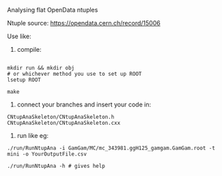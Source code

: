 Analysing flat OpenData ntuples 

Ntuple source: https://opendata.cern.ch/record/15006

Use like:

   1. compile:
```

mkdir run && mkdir obj
# or whichever method you use to set up ROOT
lsetup ROOT 

make

```


   1. connect your branches and insert your code in:
```
CNtupAnaSkeleton/CNtupAnaSkeleton.h
CNtupAnaSkeleton/CNtupAnaSkeleton.cxx
```

   1. run like eg:
```
./run/RunNtupAna -i GamGam/MC/mc_343981.ggH125_gamgam.GamGam.root -t mini -o YourOutputFile.csv
```
```
./run/RunNtupAna -h # gives help
```
